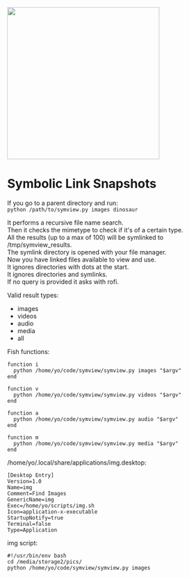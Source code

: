 <img src="https://i.imgur.com/PyXJEqi.jpg" width="350">

# Symbolic Link Snapshots

If you go to a parent directory and run:  
`python /path/to/symview.py images dinosaur`  

It performs a recursive file name search.  
Then it checks the mimetype to check if it's of a certain type.  
All the results (up to a max of 100) will be symlinked to /tmp/symview_results.  
The symlink directory is opened with your file manager.  
Now you have linked files available to view and use.  
It ignores directories with dots at the start.  
It ignores directories and symlinks.  
If no query is provided it asks with rofi.

Valid result types: 
* images
* videos
* audio
* media
* all

Fish functions:  

```  
function i
  python /home/yo/code/symview/symview.py images "$argv"
end

function v
  python /home/yo/code/symview/symview.py videos "$argv"
end

function a
  python /home/yo/code/symview/symview.py audio "$argv"
end

function m
  python /home/yo/code/symview/symview.py media "$argv"
end
```

/home/yo/.local/share/applications/img.desktop:

```
[Desktop Entry]
Version=1.0
Name=img
Comment=Find Images
GenericName=img
Exec=/home/yo/scripts/img.sh
Icon=application-x-executable
StartupNotify=true
Terminal=false
Type=Application
```

img script:

```
#!/usr/bin/env bash
cd /media/storage2/pics/
python /home/yo/code/symview/symview.py images
```